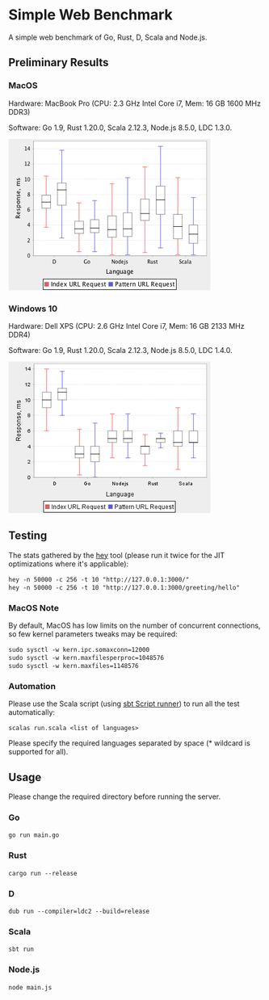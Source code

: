 # Simple Web Benchmark

A simple web benchmark of Go, Rust, D, Scala and Node.js.

## Preliminary Results

### MacOS

Hardware: MacBook Pro (CPU: 2.3 GHz Intel Core i7, Mem: 16 GB 1600 MHz DDR3)

Software: Go 1.9, Rust 1.20.0, Scala 2.12.3, Node.js 8.5.0, LDC 1.3.0.

![](results/mac.png?raw=true)

### Windows 10

Hardware: Dell XPS (CPU: 2.6 GHz Intel Core i7, Mem: 16 GB 2133 MHz DDR4)

Software: Go 1.9, Rust 1.20.0, Scala 2.12.3, Node.js 8.5.0, LDC 1.4.0.

![](results/win.png?raw=true)

## Testing

The stats gathered by the [hey](https://github.com/rakyll/hey) tool (please run it twice for
the JIT optimizations where it's applicable):

    hey -n 50000 -c 256 -t 10 "http://127.0.0.1:3000/"
    hey -n 50000 -c 256 -t 10 "http://127.0.0.1:3000/greeting/hello"

### MacOS Note

By default, MacOS has low limits on the number of concurrent connections, so
few kernel parameters tweaks may be required:

    sudo sysctl -w kern.ipc.somaxconn=12000
    sudo sysctl -w kern.maxfilesperproc=1048576
    sudo sysctl -w kern.maxfiles=1148576

### Automation

Please use the Scala script
(using [sbt Script runner](http://www.scala-sbt.org/1.x/docs/Scripts.html#sbt+Script+runner))
to run all the test automatically:

    scalas run.scala <list of languages>

Please specify the required languages separated by space (* wildcard is supported for all).

## Usage

Please change the required directory before running the server.

### Go

    go run main.go

### Rust

    cargo run --release

### D

    dub run --compiler=ldc2 --build=release

### Scala

    sbt run

### Node.js

    node main.js
